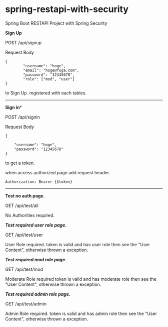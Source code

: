 # spring-restapi-with-security
Spring Boot RESTAPI Project with Spring Security

**Sign Up**

POST /api/signup

Request Body
```
{
        "username": "hoge",
        "email": "hoge@fuga.com",
        "password": "12345678",
        "role": ["mod", "user"]
}
```
to Sign Up. registered with each tables.

---

**Sign in***

POST /api/signin

Request Body

```
{
	
	"username": "hoge",
	"password": "12345678"
}

```
to get a token.

when access authorized page add request header.

```
Authorization: Bearer {$token}
```

---

**Test no auth page.**

GET /api/test/all

No Authorities required.

***Test required user role page.***

GET /api/test/user

User Role required.
token is valid and has user role then see the "User Content", otherwise thrown a exception.

***Test required mod role page.***

GET /api/test/mod

Moderate Role required
token is valid and has moderate role then see the "User Content", otherwise thrown a exception.

***Test required admin role page.***

GET /api/test/admin

Admin Role required.
token is valid and has admin role then see the "User Content", otherwise thrown a exception.

